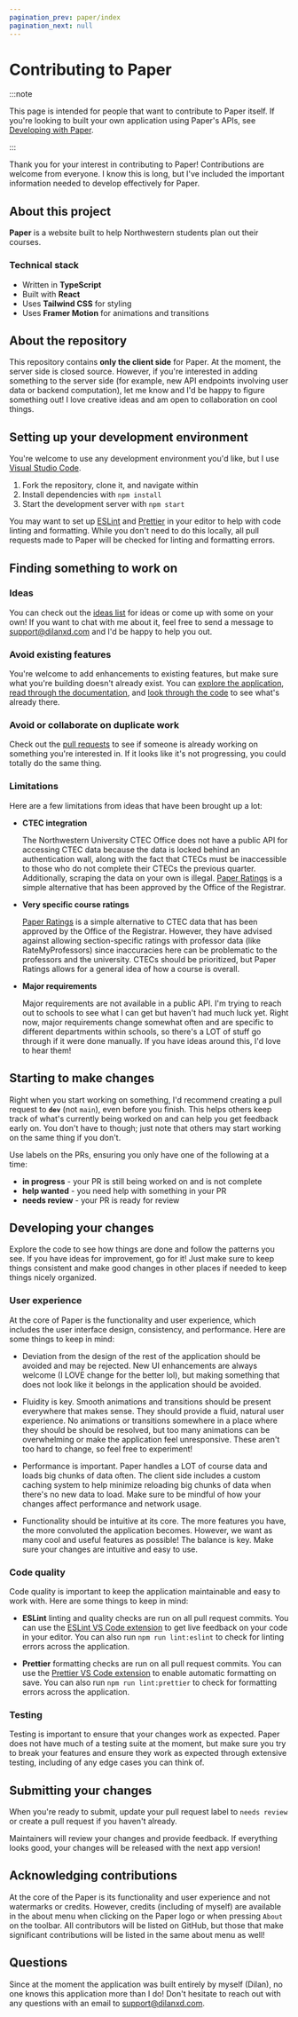 ```yaml
---
pagination_prev: paper/index
pagination_next: null
---
```


# Contributing to Paper

:::note

This page is intended for people that want to contribute to Paper itself. If you're looking to built your own application using Paper's APIs, see [Developing with Paper](../develop/index.md).

:::

Thank you for your interest in contributing to Paper! Contributions are welcome from everyone. I know this is long, but I've included the important information needed to develop effectively for Paper.

## About this project

**Paper** is a website built to help Northwestern students plan out their courses.

### Technical stack

- Written in **TypeScript**
- Built with **React**
- Uses **Tailwind CSS** for styling
- Uses **Framer Motion** for animations and transitions

## About the repository

This repository contains **only the client side** for Paper. At the moment, the server side is closed source. However, if you're interested in adding something to the server side (for example, new API endpoints involving user data or backend computation), let me know and I'd be happy to figure something out! I love creative ideas and am open to collaboration on cool things.

## Setting up your development environment

You're welcome to use any development environment you'd like, but I use [Visual Studio Code](https://code.visualstudio.com/).

1. Fork the repository, clone it, and navigate within
2. Install dependencies with `npm install`
3. Start the development server with `npm start`

You may want to set up [ESLint](https://eslint.org/) and [Prettier](https://prettier.io/) in your editor to help with code linting and formatting. While you don't need to do this locally, all pull requests made to Paper will be checked for linting and formatting errors.

## Finding something to work on

### Ideas

You can check out the [ideas list](./ideas.md) for ideas or come up with some on your own! If you want to chat with me about it, feel free to send a message to [support@dilanxd.com](mailto:support@dilanxd.com) and I'd be happy to help you out.

### Avoid existing features

You're welcome to add enhancements to existing features, but make sure what you're building doesn't already exist. You can [explore the application](https://www.paper.nu), [read through the documentation](https://support.dilanxd.com/paper/), and [look through the code](https://github.com/dilanx/paper.nu/tree/main/src) to see what's already there.

### Avoid or collaborate on duplicate work

Check out the [pull requests](https://github.com/dilanx/paper/pulls) to see if someone is already working on something you're interested in. If it looks like it's not progressing, you could totally do the same thing.

### Limitations

Here are a few limitations from ideas that have been brought up a lot:

- **CTEC integration**

  The Northwestern University CTEC Office does not have a public API for accessing CTEC data because the data is locked behind an authentication wall, along with the fact that CTECs must be inaccessible to those who do not complete their CTECs the previous quarter. Additionally, scraping the data on your own is illegal. [Paper Ratings](https://support.dilanxd.com/paper/ratings/) is a simple alternative that has been approved by the Office of the Registrar.

- **Very specific course ratings**

  [Paper Ratings](https://support.dilanxd.com/paper/ratings/) is a simple alternative to CTEC data that has been approved by the Office of the Registrar. However, they have advised against allowing section-specific ratings with professor data (like RateMyProfessors) since inaccuracies here can be problematic to the professors and the university. CTECs should be prioritized, but Paper Ratings allows for a general idea of how a course is overall.

- **Major requirements**

  Major requirements are not available in a public API. I'm trying to reach out to schools to see what I can get but haven't had much luck yet. Right now, major requirements change somewhat often and are specific to different departments within schools, so there's a LOT of stuff go through if it were done manually. If you have ideas around this, I'd love to hear them!

## Starting to make changes

Right when you start working on something, I'd recommend creating a pull request to **`dev`** (not `main`), even before you finish. This helps others keep track of what's currently being worked on and can help you get feedback early on. You don't have to though; just note that others may start working on the same thing if you don't.

Use labels on the PRs, ensuring you only have one of the following at a time:

- **in progress** - your PR is still being worked on and is not complete
- **help wanted** - you need help with something in your PR
- **needs review** - your PR is ready for review

## Developing your changes

Explore the code to see how things are done and follow the patterns you see. If you have ideas for improvement, go for it! Just make sure to keep things consistent and make good changes in other places if needed to keep things nicely organized.

### User experience

At the core of Paper is the functionality and user experience, which includes the user interface design, consistency, and performance. Here are some things to keep in mind:

- Deviation from the design of the rest of the application should be avoided and may be rejected. New UI enhancements are always welcome (I LOVE change for the better lol), but making something that does not look like it belongs in the application should be avoided.

- Fluidity is key. Smooth animations and transitions should be present everywhere that makes sense. They should provide a fluid, natural user experience. No animations or transitions somewhere in a place where they should be should be resolved, but too many animations can be overwhelming or make the application feel unresponsive. These aren't too hard to change, so feel free to experiment!

- Performance is important. Paper handles a LOT of course data and loads big chunks of data often. The client side includes a custom caching system to help minimize reloading big chunks of data when there's no new data to load. Make sure to be mindful of how your changes affect performance and network usage.

- Functionality should be intuitive at its core. The more features you have, the more convoluted the application becomes. However, we want as many cool and useful features as possible! The balance is key. Make sure your changes are intuitive and easy to use.

### Code quality

Code quality is important to keep the application maintainable and easy to work with. Here are some things to keep in mind:

- **ESLint** linting and quality checks are run on all pull request commits. You can use the [ESLint VS Code extension](https://marketplace.visualstudio.com/items?itemName=dbaeumer.vscode-eslint) to get live feedback on your code in your editor. You can also run `npm run lint:eslint` to check for linting errors across the application.

- **Prettier** formatting checks are run on all pull request commits. You can use the [Prettier VS Code extension](https://marketplace.visualstudio.com/items?itemName=esbenp.prettier-vscode) to enable automatic formatting on save. You can also run `npm run lint:prettier` to check for formatting errors across the application.

### Testing

Testing is important to ensure that your changes work as expected. Paper does not have much of a testing suite at the moment, but make sure you try to break your features and ensure they work as expected through extensive testing, including of any edge cases you can think of.

## Submitting your changes

When you're ready to submit, update your pull request label to `needs review` or create a pull request if you haven't already.

Maintainers will review your changes and provide feedback. If everything looks good, your changes will be released with the next app version!

## Acknowledging contributions

At the core of the Paper is its functionality and user experience and not watermarks or credits. However, credits (including of myself) are available in the about menu when clicking on the Paper logo or when pressing `About` on the toolbar. All contributors will be listed on GitHub, but those that make significant contributions will be listed in the same about menu as well!

## Questions

Since at the moment the application was built entirely by myself (Dilan), no one knows this application more than I do! Don't hesitate to reach out with any questions with an email to [support@dilanxd.com](mailto:support@dilanxd.com).
